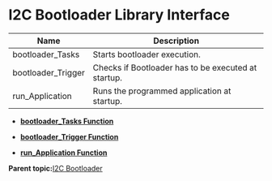 # I2C Bootloader Library Interface

|Name|Description|
|----|-----------|
|bootloader\_Tasks|Starts bootloader execution.|
|bootloader\_Trigger|Checks if Bootloader has to be executed at startup.|
|run\_Application|Runs the programmed application at startup.|

-   **[bootloader\_Tasks Function](GUID-145B7BD5-2EBD-4A08-8574-BE3103D234C9.md)**  

-   **[bootloader\_Trigger Function](GUID-52D245E1-C639-46E3-97B2-EB864CECF0B2.md)**  

-   **[run\_Application Function](GUID-8453780B-E7F1-4D9F-8609-DD333F154CC7.md)**  


**Parent topic:**[I2C Bootloader](GUID-DAABEA91-BE58-400D-B1FE-1808457896A8.md)

